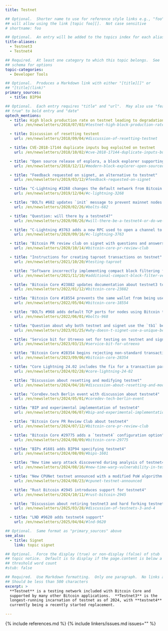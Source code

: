 ```yaml
---
title: Testnet

## Optional.  Shorter name to use for reference style links e.g., "foo"
## will allow using the link [topic foo][].  Not case sensitive
# shortname: foo

## Optional.  An entry will be added to the topics index for each alias
title-aliases:
  - Testnet3
  - Testnet4

## Required.  At least one category to which this topic belongs.  See
## schema for options
topic-categories:
  - Developer Tools

## Optional.  Produces a Markdown link with either "[title][]" or
## "[title](link)"
primary_sources:
  - title: BIP94

## Optional.  Each entry requires "title" and "url".  May also use "feature:
## true" to bold entry and "date"
optech_mentions:
  - title: High block production rate on testnet leading to degradation of service
    url: /en/newsletters/2018/07/03/#testnet-high-block-production-rate

  - title: Discussion of resetting testent
    url: /en/newsletters/2018/09/04/#discussion-of-resetting-testnet

  - title: CVE-2018-17144 duplicate inputs bug exploited on testnet
    url: /en/newsletters/2018/10/02/#cve-2018-17144-duplicate-inputs-bug-exploited-on-testnet

  - title: "Open source release of esplora, a block explorer supporting testnet"
    url: /en/newsletters/2018/12/11/#modern-block-explorer-open-sourced

  - title: "Feedback requested on signet, an alternative to testnet"
    url: /en/newsletters/2019/03/12/#feedback-requested-on-signet

  - title: "C-Lightning #3268 changes the default network from Bitcoin testnet to Bitcoin mainnet"
    url: /en/newsletters/2019/12/04/#c-lightning-3268

  - title: "BOLTs #682 updates `init` message to prevent mainnet nodes from connecting to testnet nodes"
    url: /en/newsletters/2020/02/26/#bolts-682

  - title: "Question: will there by a testnet4?"
    url: /en/newsletters/2020/08/26/#will-there-be-a-testnet4-or-do-we-not-need-a-testnet-reset-once-we-have-signet

  - title: "C-Lightning #3763 adds a new RPC used to open a channel to every public testnet LN node"
    url: /en/newsletters/2020/09/16/#c-lightning-3763

  - title: "Bitcoin PR review club on signet with questions and answers about testnet"
    url: /en/newsletters/2020/10/14/#bitcoin-core-pr-review-club

  - title: "Instructions for creating taproot transactions on testnet"
    url: /en/newsletters/2021/10/20/#testing-taproot

  - title: "Software incorrectly implementing compact block filtering failed on testnet"
    url: /en/newsletters/2021/11/10/#additional-compact-block-filter-verification

  - title: "Bitcoin Core #23882 updates documentation about testnet3 to mention the BIP30 problem"
    url: /en/newsletters/2022/01/12/#bitcoin-core-23882

  - title: "Bitcoin Core #18554 prevents the same wallet from being used on mainnet and testnet"
    url: /en/newsletters/2022/05/04/#bitcoin-core-18554

  - title: "BOLTs #968 adds default TCP ports for nodes using Bitcoin testnet and signet"
    url: /en/newsletters/2022/06/01/#bolts-968

  - title: "Question about why both testnet and signet use the `tb1` bech32 address prefix?"
    url: /en/newsletters/2023/01/25/#why-doesn-t-signet-use-a-unique-bech32-prefix

  - title: "Service bit for Utreexo set for testing on testnet and signet"
    url: /en/newsletters/2023/03/15/#service-bit-for-utreexo

  - title: "Bitcoin Core #28354 begins rejecting non-standard transactions by default on testnet"
    url: /en/newsletters/2023/09/06/#bitcoin-core-28354

  - title: "Core Lightning 24.02 includes the fix for a transaction parsing bug on testnet"
    url: /en/newsletters/2024/02/28/#core-lightning-24-02

  - title: "Discussion about resetting and modifying testnet"
    url: /en/newsletters/2024/04/10/#discussion-about-resetting-and-modifying-testnet

  - title: "CoreDev.tech Berlin event with discussion about testnet4"
    url: /en/newsletters/2024/05/01/#coredev-tech-berlin-event

  - title: "BIP and experimental implementation of testnet4"
    url: /en/newsletters/2024/06/07/#bip-and-experimental-implementation-of-testnet4

  - title: "Bitcoin Core PR Review Club about testnet4"
    url: /en/newsletters/2024/07/12/#bitcoin-core-pr-review-club

  - title: "Bitcoin Core #29775 adds a `testnet4` configuration option"
    url: /en/newsletters/2024/08/09/#bitcoin-core-29775

  - title: "BIPs #1601 adds BIP94 specifying testnet4"
    url: /en/newsletters/2024/08/09/#bips-1601

  - title: "New time warp attack discovered during analysis of testnet4's attempted time warp fix"
    url: /en/newsletters/2024/08/16/#new-time-warp-vulnerability-in-testnet4

  - title: "New CPUNet testnet announced with a modified PoW algorithm designed for CPU-only mining"
    url: /en/newsletters/2024/08/23/#cpunet-testnet-announced

  - title: "Rust Bitcoin #2945 introduces support for testnet4"
    url: /en/newsletters/2024/10/11/#rust-bitcoin-2945

  - title: "Discussion about retiring testnet3 and hard forking testnet4 to remove difficulty reset rule"
    url: /en/newsletters/2025/03/28/#discussion-of-testnets-3-and-4

  - title: "LND #9620 adds testnet4 support"
    url: /en/newsletters/2025/04/04/#lnd-9620

## Optional.  Same format as "primary_sources" above
see_also:
  - title: Signet
    link: topic signet

## Optional.  Force the display (true) or non-display (false) of stub
## topic notice.  Default is to display if the page.content is below a
## threshold word count
#stub: false

## Required.  Use Markdown formatting.  Only one paragraph.  No links allowed.
## Should be less than 500 characters
excerpt: >
  **Testnet** is a testing network included with Bitcoin Core and
  supported by many other Bitcoin applications.  **Testnet3** is the
  longest-running incarnation of testnet as of 2024, with **testnet4**
  currently being a recently started replacement.

---
```


{% include references.md %}
{% include linkers/issues.md issues="" %}
